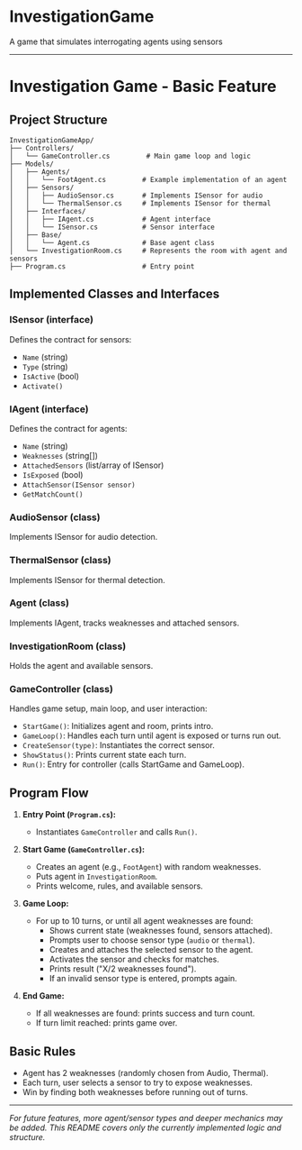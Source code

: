 ﻿# InvestigationGame

A game that simulates interrogating agents using sensors

---

# Investigation Game - Basic Feature

## Project Structure

```
InvestigationGameApp/
├── Controllers/
│   └── GameController.cs         # Main game loop and logic
├── Models/
│   ├── Agents/
│   │   └── FootAgent.cs         # Example implementation of an agent
│   ├── Sensors/
│   │   ├── AudioSensor.cs       # Implements ISensor for audio
│   │   └── ThermalSensor.cs     # Implements ISensor for thermal
│   ├── Interfaces/
│   │   ├── IAgent.cs            # Agent interface
│   │   └── ISensor.cs           # Sensor interface
│   ├── Base/
│   │   └── Agent.cs             # Base agent class
│   └── InvestigationRoom.cs     # Represents the room with agent and sensors
├── Program.cs                   # Entry point
```

## Implemented Classes and Interfaces

### ISensor (interface)
Defines the contract for sensors:
- `Name` (string)
- `Type` (string)
- `IsActive` (bool)
- `Activate()`

### IAgent (interface)
Defines the contract for agents:
- `Name` (string)
- `Weaknesses` (string[])
- `AttachedSensors` (list/array of ISensor)
- `IsExposed` (bool)
- `AttachSensor(ISensor sensor)`
- `GetMatchCount()`

### AudioSensor (class)
Implements ISensor for audio detection.

### ThermalSensor (class)
Implements ISensor for thermal detection.

### Agent (class)
Implements IAgent, tracks weaknesses and attached sensors.

### InvestigationRoom (class)
Holds the agent and available sensors.

### GameController (class)
Handles game setup, main loop, and user interaction:
- `StartGame()`: Initializes agent and room, prints intro.
- `GameLoop()`: Handles each turn until agent is exposed or turns run out.
- `CreateSensor(type)`: Instantiates the correct sensor.
- `ShowStatus()`: Prints current state each turn.
- `Run()`: Entry for controller (calls StartGame and GameLoop).

## Program Flow

1. **Entry Point (`Program.cs`):**
   - Instantiates `GameController` and calls `Run()`.

2. **Start Game (`GameController.cs`):**
   - Creates an agent (e.g., `FootAgent`) with random weaknesses.
   - Puts agent in `InvestigationRoom`.
   - Prints welcome, rules, and available sensors.

3. **Game Loop:**
   - For up to 10 turns, or until all agent weaknesses are found:
     - Shows current state (weaknesses found, sensors attached).
     - Prompts user to choose sensor type (`audio` or `thermal`).
     - Creates and attaches the selected sensor to the agent.
     - Activates the sensor and checks for matches.
     - Prints result ("X/2 weaknesses found").
     - If an invalid sensor type is entered, prompts again.

4. **End Game:**
   - If all weaknesses are found: prints success and turn count.
   - If turn limit reached: prints game over.

## Basic Rules

- Agent has 2 weaknesses (randomly chosen from Audio, Thermal).
- Each turn, user selects a sensor to try to expose weaknesses.
- Win by finding both weaknesses before running out of turns.

---

*For future features, more agent/sensor types and deeper mechanics may be added. This README covers only the currently implemented logic and structure.*